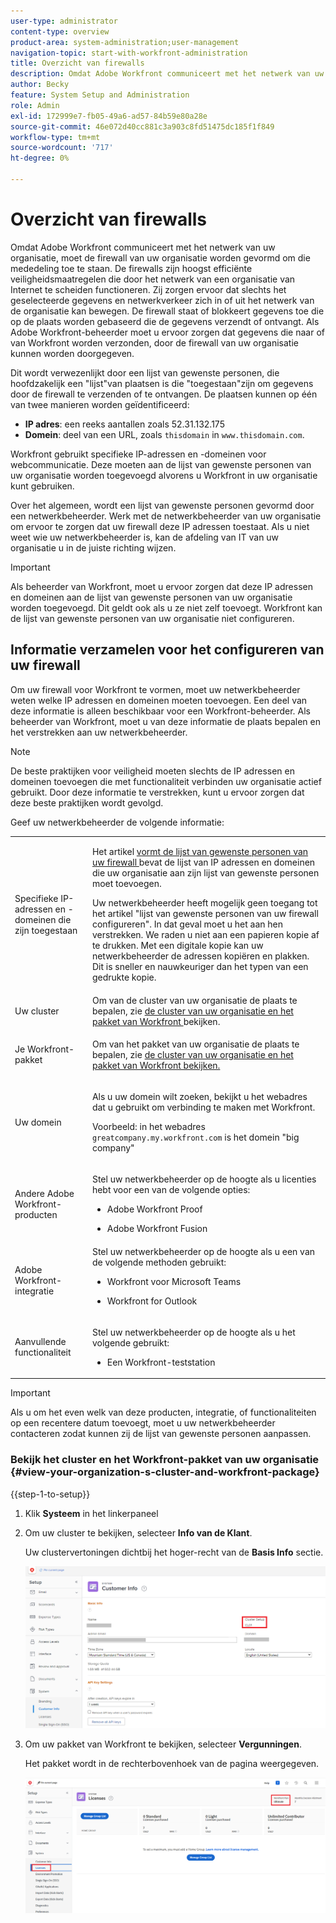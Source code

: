 ```yaml
---
user-type: administrator
content-type: overview
product-area: system-administration;user-management
navigation-topic: start-with-workfront-administration
title: Overzicht van firewalls
description: Omdat Adobe Workfront communiceert met het netwerk van uw organisatie, moet de firewall van uw organisatie worden gevormd om die mededeling toe te staan. De firewalls zijn hoogst efficiënte veiligheidsmaatregelen die door het netwerk van een organisatie van Internet te scheiden functioneren. Zij zorgen ervoor dat slechts het geselecteerde gegevens en netwerkverkeer zich in of uit het netwerk van de organisatie kan bewegen. De firewall staat of blokkeert gegevens toe die op de plaats worden gebaseerd die de gegevens verzendt of ontvangt. Als Adobe Workfront-beheerder moet u ervoor zorgen dat gegevens die naar of van Workfront worden verzonden, door de firewall van uw organisatie kunnen worden doorgegeven.
author: Becky
feature: System Setup and Administration
role: Admin
exl-id: 172999e7-fb05-49a6-ad57-84b59e80a28e
source-git-commit: 46e072d40cc881c3a903c8fd51475dc185f1f849
workflow-type: tm+mt
source-wordcount: '717'
ht-degree: 0%

---
```


# Overzicht van firewalls

Omdat Adobe Workfront communiceert met het netwerk van uw organisatie, moet de firewall van uw organisatie worden gevormd om die mededeling toe te staan. De firewalls zijn hoogst efficiënte veiligheidsmaatregelen die door het netwerk van een organisatie van Internet te scheiden functioneren. Zij zorgen ervoor dat slechts het geselecteerde gegevens en netwerkverkeer zich in of uit het netwerk van de organisatie kan bewegen. De firewall staat of blokkeert gegevens toe die op de plaats worden gebaseerd die de gegevens verzendt of ontvangt. Als Adobe Workfront-beheerder moet u ervoor zorgen dat gegevens die naar of van Workfront worden verzonden, door de firewall van uw organisatie kunnen worden doorgegeven.

Dit wordt verwezenlijkt door een lijst van gewenste personen, die hoofdzakelijk een &quot;lijst&quot;van plaatsen is die &quot;toegestaan&quot;zijn om gegevens door de firewall te verzenden of te ontvangen. De plaatsen kunnen op één van twee manieren worden geïdentificeerd:

* **IP adres**: een reeks aantallen zoals 52.31.132.175
* **Domein**: deel van een URL, zoals `thisdomain` in `www.thisdomain.com`.

Workfront gebruikt specifieke IP-adressen en -domeinen voor webcommunicatie. Deze moeten aan de lijst van gewenste personen van uw organisatie worden toegevoegd alvorens u Workfront in uw organisatie kunt gebruiken.

Over het algemeen, wordt een lijst van gewenste personen gevormd door een netwerkbeheerder. Werk met de netwerkbeheerder van uw organisatie om ervoor te zorgen dat uw firewall deze IP adressen toestaat. Als u niet weet wie uw netwerkbeheerder is, kan de afdeling van IT van uw organisatie u in de juiste richting wijzen.

>[!IMPORTANT]
>
>Als beheerder van Workfront, moet u ervoor zorgen dat deze IP adressen en domeinen aan de lijst van gewenste personen van uw organisatie worden toegevoegd. Dit geldt ook als u ze niet zelf toevoegt. Workfront kan de lijst van gewenste personen van uw organisatie niet configureren.

## Informatie verzamelen voor het configureren van uw firewall

Om uw firewall voor Workfront te vormen, moet uw netwerkbeheerder weten welke IP adressen en domeinen moeten toevoegen. Een deel van deze informatie is alleen beschikbaar voor een Workfront-beheerder. Als beheerder van Workfront, moet u van deze informatie de plaats bepalen en het verstrekken aan uw netwerkbeheerder.

>[!NOTE]
>
>De beste praktijken voor veiligheid moeten slechts de IP adressen en domeinen toevoegen die met functionaliteit verbinden uw organisatie actief gebruikt. Door deze informatie te verstrekken, kunt u ervoor zorgen dat deze beste praktijken wordt gevolgd.

Geef uw netwerkbeheerder de volgende informatie:

<table style="table-layout:auto"> 
 <col> 
 <col> 
 <tbody> 
  <tr> 
   <td role="rowheader">Specifieke IP-adressen en -domeinen die zijn toegestaan</td> 
   <td> <p>Het artikel <a href="../../administration-and-setup/get-started-wf-administration/configure-your-firewall.md" class="MCXref xref"> vormt de lijst van gewenste personen van uw firewall </a> bevat de lijst van IP adressen en domeinen die uw organisatie aan zijn lijst van gewenste personen moet toevoegen. </p> <p>Uw netwerkbeheerder heeft mogelijk geen toegang tot het artikel "lijst van gewenste personen van uw firewall configureren". In dat geval moet u het aan hen verstrekken. We raden u niet aan een papieren kopie af te drukken. Met een digitale kopie kan uw netwerkbeheerder de adressen kopiëren en plakken. Dit is sneller en nauwkeuriger dan het typen van een gedrukte kopie.</p> </td> 
  </tr> 
  <tr> 
   <td role="rowheader">Uw cluster</td> 
   <td>Om van de cluster van uw organisatie de plaats te bepalen, zie <a href="#view-your-organization-s-cluster-and-workfront-package" class="MCXref xref"> de cluster van uw organisatie en het pakket van Workfront </a> bekijken.</td> 
  </tr> 
  <tr> 
   <td role="rowheader">Je Workfront-pakket</td> 
   <td> <p>Om van het pakket van uw organisatie de plaats te bepalen, zie <a href="#view-your-organization-s-cluster-and-workfront-package" class="MCXref xref"> de cluster van uw organisatie en het pakket van Workfront bekijken.</a></p> </td> 
  </tr> 
  <tr> 
   <td role="rowheader">Uw domein</td> 
   <td> <p>Als u uw domein wilt zoeken, bekijkt u het webadres dat u gebruikt om verbinding te maken met Workfront.</p> <p>Voorbeeld: in het webadres <code>greatcompany.my.workfront.com</code> is het domein "big company"</p> </td> 
  </tr> 
  <tr> 
   <td role="rowheader">Andere Adobe Workfront-producten</td> 
   <td> <p>Stel uw netwerkbeheerder op de hoogte als u licenties hebt voor een van de volgende opties:</p> 
    <ul> 
     <li> <p>Adobe Workfront Proof</p> </li> 
     <li> <p>Adobe Workfront Fusion </p> </li> 
    </ul> </td> 
  </tr> 
  <tr> 
   <td role="rowheader">Adobe Workfront-integratie</td> 
   <td>Stel uw netwerkbeheerder op de hoogte als u een van de volgende methoden gebruikt:
    <ul>
     <li><p>Workfront voor Microsoft Teams</p></li>
     <li><p>Workfront for Outlook</p></li>
    </ul></td> 
  </tr> 
  <tr> 
   <td role="rowheader">Aanvullende functionaliteit</td> 
   <td> <p>Stel uw netwerkbeheerder op de hoogte als u het volgende gebruikt:</p> 
    <ul> 
     <li> <p>Een Workfront-teststation</p> </li> 
    </ul> </td>
  </tr> 
 </tbody> 
</table>

>[!IMPORTANT]
>
>Als u om het even welk van deze producten, integratie, of functionaliteiten op een recentere datum toevoegt, moet u uw netwerkbeheerder contacteren zodat kunnen zij de lijst van gewenste personen aanpassen.

### Bekijk het cluster en het Workfront-pakket van uw organisatie {#view-your-organization-s-cluster-and-workfront-package}

{{step-1-to-setup}}

1. Klik **Systeem** in het linkerpaneel
1. Om uw cluster te bekijken, selecteer **Info van de Klant**.

   Uw clustervertoningen dichtbij het hoger-recht van de **Basis Info** sectie.

   ![&#x200B; plaats cluster &#x200B;](assets/locate-cluster.png)

1. Om uw pakket van Workfront te bekijken, selecteer **Vergunningen**.

   Het pakket wordt in de rechterbovenhoek van de pagina weergegeven.

   ![&#x200B; plaats plan &#x200B;](assets/locate-plan.png)
